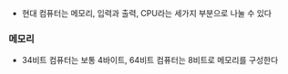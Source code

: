 - 현대 컴퓨터는 메모리, 입력과 출력, CPU라는 세가지 부분으로 나눌 수 있다

### 메모리 
- 34비트 컴퓨터는 보통 4바이트, 64비트 컴퓨터는 8비트로 메모리를 구성한다



